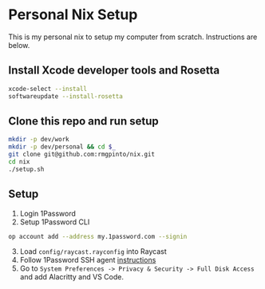 # Personal Nix Setup

This is my personal nix to setup my computer from scratch.
Instructions are below.

## Install Xcode developer tools and Rosetta

```bash
xcode-select --install
softwareupdate --install-rosetta
```

## Clone this repo and run setup

```bash
mkdir -p dev/work
mkdir -p dev/personal && cd $_
git clone git@github.com:rmgpinto/nix.git
cd nix
./setup.sh
```

## Setup
1. Login 1Password
2. Setup 1Password CLI
```bash
op account add --address my.1password.com --signin
```
3. Load `config/raycast.rayconfig` into Raycast
4. Follow 1Password SSH agent [instructions](https://developer.1password.com/docs/ssh/get-started#step-3-turn-on-the-1password-ssh-agent)
5. Go to `System Preferences -> Privacy & Security -> Full Disk Access` and add Alacritty and VS Code.